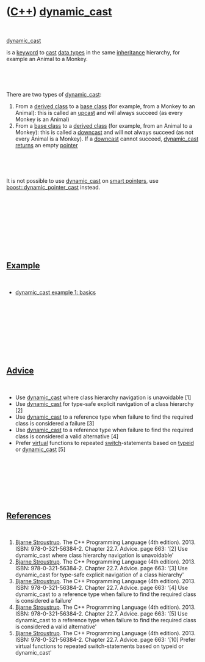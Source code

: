 
 

 

 

 

 

([C++](Cpp.md)) [dynamic\_cast](CppDynamic_cast.md)
=====================================================

 

[dynamic\_cast](CppDynamic_cast.md)

is a [keyword](CppKeyword.md) to [cast](CppCast.md) [data
types](CppDataType.md) in the same [inheritance](CppInheritance.md)
hierarchy, for example an Animal to a Monkey.

 

 

There are two types of [dynamic\_cast](CppDynamic_cast.md):

1.  From a [derived class](CppDerivedClass.md) to a [base
    class](CppBaseClass.md) (for example, from a Monkey to an Animal):
    this is called an [upcast](CppUpcast.md) and will always succeed
    (as every Monkey is an Animal)
2.  From a [base class](CppBaseClass.md) to a [derived
    class](CppDerivedClass.md) (for example, from an Animal to a
    Monkey): this is called a [downcast](CppDowncast.md) and will not
    always succeed (as not every Animal is a Monkey). If a
    [downcast](CppDowncast.md) cannot succeed,
    [dynamic\_cast](CppDynamic_cast.md) [returns](CppReturn.md) an
    empty [pointer](CppPointer.md)

 

 

It is not possible to use [dynamic\_cast](CppDynamic_cast.md) on [smart
pointers](CppSmartPointer.md), use
[boost::dynamic\_pointer\_cast](CppDynamic_pointer_cast.md) instead.

 

 

 

 

 

[Example](CppExample.md)
-------------------------

 

-   [dynamic\_cast example 1: basics](CppDynamic_castExample1.md)

 

 

 

 

 

[Advice](CppAdvice.md)
-----------------------

 

-   Use [dynamic\_cast](CppDynamic_cast.md) where class hierarchy
    navigation is unavoidable \[1\]
-   Use [dynamic\_cast](CppDynamic_cast.md) for type-safe explicit
    navigation of a class hierarchy \[2\]
-   Use [dynamic\_cast](CppDynamic_cast.md) to a reference type when
    failure to find the required class is considered a failure \[3\]
-   Use [dynamic\_cast](CppDynamic_cast.md) to a reference type when
    failure to find the required class is considered a valid alternative
    \[4\]
-   Prefer [virtual](CppVirtual.md) functions to repeated
    [switch](CppSwitch.md)-statements based on [typeid](CppTypeid.md)
    or [dynamic\_cast](CppDynamic_cast.md) \[5\]

 

 

 

 

[References](CppReferences.md)
-------------------------------

 

1.  [Bjarne Stroustrup](CppBjarneStroustrup.md). The C++ Programming
    Language (4th edition). 2013. ISBN: 978-0-321-56384-2. Chapter 22.7.
    Advice. page 663: '\[2\] Use dynamic\_cast where class hierarchy
    navigation is unavoidable'
2.  [Bjarne Stroustrup](CppBjarneStroustrup.md). The C++ Programming
    Language (4th edition). 2013. ISBN: 978-0-321-56384-2. Chapter 22.7.
    Advice. page 663: '\[3\] Use dynamic\_cast for type-safe explicit
    navigation of a class hierarchy'
3.  [Bjarne Stroustrup](CppBjarneStroustrup.md). The C++ Programming
    Language (4th edition). 2013. ISBN: 978-0-321-56384-2. Chapter 22.7.
    Advice. page 663: '\[4\] Use dynamic\_cast to a reference type when
    failure to find the required class is considered a failure'
4.  [Bjarne Stroustrup](CppBjarneStroustrup.md). The C++ Programming
    Language (4th edition). 2013. ISBN: 978-0-321-56384-2. Chapter 22.7.
    Advice. page 663: '\[5\] Use dynamic\_cast to a reference type when
    failure to find the required class is considered a valid
    alternative'
5.  [Bjarne Stroustrup](CppBjarneStroustrup.md). The C++ Programming
    Language (4th edition). 2013. ISBN: 978-0-321-56384-2. Chapter 22.7.
    Advice. page 663: '\[10\] Prefer virtual functions to repeated
    switch-statements based on typeid or dynamic\_cast'

 

 

 

 

 

 

